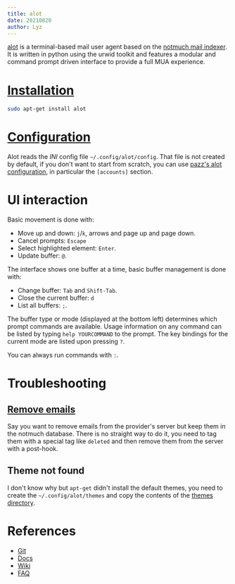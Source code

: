 ```yaml
---
title: alot
date: 20210820
author: Lyz
---
```


[alot](https://github.com/pazz/alot) is a terminal-based mail user agent based
on the [notmuch mail indexer](notmuch.md). It is written in python using the
urwid toolkit and features a modular and command prompt driven interface to
provide a full MUA experience.

# [Installation](https://alot.readthedocs.io/en/latest/installation.html)

```bash
sudo apt-get install alot
```

# [Configuration](https://alot.readthedocs.io/en/latest/configuration/index.html)

Alot reads the *INI* config file `~/.config/alot/config`. That file is not
created by default, if you don't want to start from scratch, you can use [pazz's
alot
configuration](https://github.com/pazz/configs/blob/master/.config/alot/config),
in particular the `[accounts]` section.

# UI interaction

Basic movement is done with:

* Move up and down: `j`/`k`, arrows and page up and page down.
* Cancel prompts: `Escape`
* Select highlighted element: `Enter`.
* Update buffer: `@`.

The interface shows one buffer at a time, basic buffer management is done with:

* Change buffer: `Tab` and `Shift-Tab`.
* Close the current buffer: `d`
* List all buffers: `;`.

The buffer type or mode (displayed at the bottom left) determines which prompt
commands are available. Usage information on any command can be listed by typing
`help YOURCOMMAND` to the prompt. The key bindings for the current mode are listed
upon pressing `?`.

You can always run commands with `:`.

# Troubleshooting

## [Remove emails](https://github.com/pazz/alot/issues/1473)

Say you want to remove emails from the provider's server but keep them in the
notmuch database. There is no straight way to do it, you need to tag them with
a special tag like `deleted` and then remove them from the server with
a post-hook.

## Theme not found

I don't know why but `apt-get` didn't install the default themes, you need to
create the `~/.config/alot/themes` and copy the contents of the [themes
directory](https://github.com/pazz/alot/tree/master/extra/themes).

# References

* [Git](https://github.com/pazz/alot)
* [Docs](https://alot.readthedocs.io/en/latest/)
* [Wiki](https://github.com/pazz/alot/wiki)
* [FAQ](https://alot.readthedocs.io/en/latest/faq.html)
